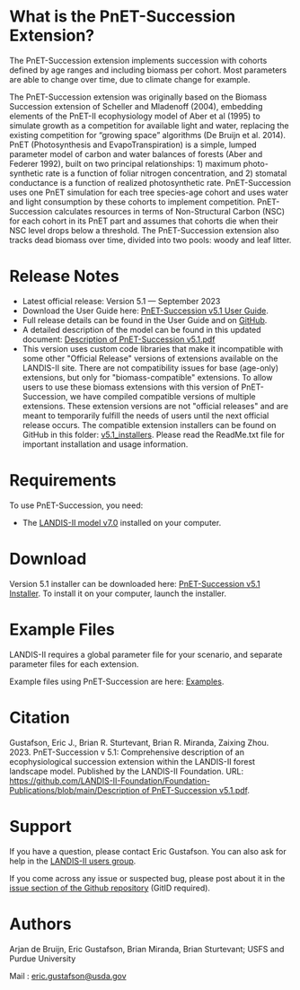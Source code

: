 # What is the PnET-Succession Extension?

The  PnET-Succession extension implements succession with cohorts defined by age ranges and including biomass per cohort. Most parameters are able to change over time, due to climate change for example.

The PnET-Succession extension was originally based on the Biomass Succession extension of Scheller and Mladenoff (2004), embedding elements of the PnET-II ecophysiology model of Aber et al (1995) to simulate growth as a competition for available light and water, replacing the existing competition for “growing space” algorithms (De Bruijn et al. 2014). PnET (Photosynthesis and EvapoTranspiration) is a simple, lumped parameter model of carbon and water balances of forests (Aber and Federer 1992), built on two principal relationships: 1) maximum photo-synthetic rate is a function of foliar nitrogen concentration, and 2) stomatal conductance is a function of realized photosynthetic rate. PnET-Succession uses one PnET simulation for each tree species-age cohort and uses water and light consumption by these cohorts to implement competition. PnET-Succession calculates resources in terms of Non-Structural Carbon (NSC) for each cohort in its PnET part and assumes that cohorts die when their NSC level drops below a threshold. The PnET-Succession extension also tracks dead biomass over time, divided into two pools: woody and leaf litter.

# Release Notes

- Latest official release: Version 5.1 — September 2023
- Download the User Guide here: [PnET-Succession v5.1 User Guide](https://github.com/LANDIS-II-Foundation/Extension-PnET-Succession/blob/master/deploy/docs/LANDIS-II%20PnET-Succession%20v5.1%20User%20Guide.pdf).
- Full release details can be found in the User Guide and on [GitHub](https://github.com/LANDIS-II-Foundation/Extension-PnET-Succession).
- A detailed description of the model can be found in this updated document: [Description of PnET-Succession v5.1.pdf](https://github.com/LANDIS-II-Foundation/Foundation-Publications/blob/main/Description%20of%20PnET-Succession%20v5.1.pdf)
- This version uses custom code libraries that make it incompatible with some other "Official Release" versions of extensions available on the LANDIS-II site.  There are not compatibility issues for base (age-only) extensions, but only for "biomass-compatible" extensions.  To allow users to use these biomass extensions with this version of PnET-Succession, we have compiled compatible versions of multiple extensions.  These extension versions are not "official releases" and are meant to temporarily fulfill the needs of users until the next official release occurs.  The compatible extension installers can be found on GitHub in this folder: [v5.1_installers](https://github.com/LANDIS-II-Foundation/Extension-PnET-Succession/tree/master/deploy/v5.1_installers).  Please read the ReadMe.txt file for important installation and usage information.

# Requirements

To use PnET-Succession, you need:

- The [LANDIS-II model v7.0](http://www.landis-ii.org/install) installed on your computer.


# Download

Version 5.1 installer can be downloaded here:  [PnET-Succession v5.1 Installer](https://github.com/LANDIS-II-Foundation/Extension-PnET-Succession/blob/master/deploy/installer/LANDIS-II-V7%20PnET-Succession%205.1-setup.exe). To install it on your computer, launch the installer.

# Example Files

LANDIS-II requires a global parameter file for your scenario, and separate parameter files for each extension.

Example files using PnET-Succession are here: [Examples](https://github.com/LANDIS-II-Foundation/Extension-PnET-Succession/tree/master/deploy/examples/biomass-Pnet-succession-example/PnET-succession-example.zip).

# Citation

Gustafson, Eric J., Brian R. Sturtevant, Brian R. Miranda, Zaixing Zhou.  2023.  PnET-Succession v 5.1:  Comprehensive description of an ecophysiological succession extension within the LANDIS-II forest landscape model.  Published by the LANDIS-II Foundation.  URL: [https://github.com/LANDIS-II-Foundation/Foundation-Publications/blob/main/Description of PnET-Succession v5.1.pdf](https://github.com/LANDIS-II-Foundation/Foundation-Publications/blob/main/Description%20of%20PnET-Succession%20v5.1.pdf).

# Support

If you have a question, please contact Eric Gustafson. 
You can also ask for help in the [LANDIS-II users group](http://www.landis-ii.org/users).

If you come across any issue or suspected bug, please post about it in the [issue section of the Github repository](https://github.com/LANDIS-II-Foundation/Extension-PnET-Succession/issues) (GitID required).

# Authors

Arjan de Bruijn, Eric Gustafson, Brian Miranda, Brian Sturtevant; USFS and Purdue University

Mail : eric.gustafson@usda.gov
